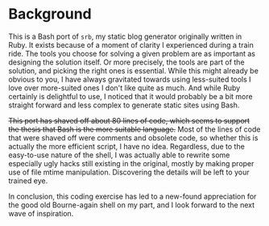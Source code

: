 # Background

This is a Bash port of `srb`, my static blog generator originally written in Ruby. It exists because of a moment of clarity I experienced during a train ride. The tools you choose for solving a given problem are as important as designing the solution itself. Or more precisely, the tools are part of the solution, and picking the right ones is essential. While this might already be obvious to you, I have always gravitated towards using less-suited tools I love over more-suited ones I don't like quite as much. And while Ruby certainly is delightful to use, I noticed that it would probably be a bit more straight forward and less complex to generate static sites using Bash.

~~This port has shaved off about 80 lines of code, which seems to support the thesis that Bash is the more suitable language.~~ Most of the lines of code that were shaved off were comments and obsolete code, so whether this is actually the more efficient script, I have no idea. Regardless, due to the easy-to-use nature of the shell, I was actually able to rewrite some especially ugly hacks still existing in the original, mostly by making proper use of file mtime manipulation. Discovering the details will be left to your trained eye.

In conclusion, this coding exercise has led to a new-found appreciation for the good old Bourne-again shell on my part, and I look forward to the next wave of inspiration.
